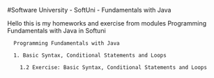 #Software University - SoftUni - Fundamentals with Java 

Hello this is my homeworks and exercise from modules Programming Fundamentals with Java in Softuni

      Programming Fundamentals with Java 
      
      1. Basic Syntax, Conditional Statements and Loops
      
        1.2 Exercise: Basic Syntax, Conditional Statements and Loops
